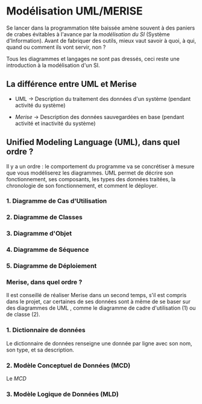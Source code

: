 # Modélisation UML/MERISE

Se lancer dans la programmation tête baissée amène souvent à des paniers de crabes évitables à l'avance par la *modélisation du SI* (Système d'Information). Avant de fabriquer des outils, mieux vaut savoir à quoi, à qui, quand ou comment ils vont servir, non ?

Tous les diagrammes et langages ne sont pas dressés, ceci reste une introduction à la modélisation d'un SI. 

## La différence entre UML et Merise

- UML -> Description du traitement des données d'un système (pendant activité du système)

- *Merise* -> Description des données sauvegardées en base (pendant activité et inactivité du système)

## Unified Modeling Language (UML), dans quel ordre ?

Il y a un ordre : le comportement du programme va se concrétiser à mesure que vous modéliserez les diagrammes. UML permet de décrire son fonctionnement, ses composants, les types des données traitées, la chronologie de son fonctionnement, et comment le déployer.



### 1. Diagramme de Cas d'Utilisation

### 2. Diagramme de Classes

### 3. Diagramme d'Objet

### 4. Diagramme de Séquence

### 5. Diagramme de Déploiement



### Merise, dans quel ordre ?

Il est conseillé de réaliser Merise dans un second temps, s'il est compris dans le projet, car certaines de ses données sont à même de se baser sur des diagrammes de UML , comme le diagramme de cadre d'utilisation (1) ou de classe (2).



### 1. Dictionnaire de données

Le dictionnaire de données renseigne une donnée par ligne avec son nom, son type, et sa description.



### 2. Modèle Conceptuel de Données (MCD)

Le *MCD* 

### 3. Modèle Logique de Données (MLD)
